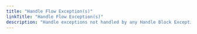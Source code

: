 ```yaml
---
title: "Handle Flow Exception(s)"
linkTitle: "Handle Flow Exception(s)"
description: "Handle exceptions not handled by any Handle Block Exception or Handle Workspace Exception blocks"
---
```

